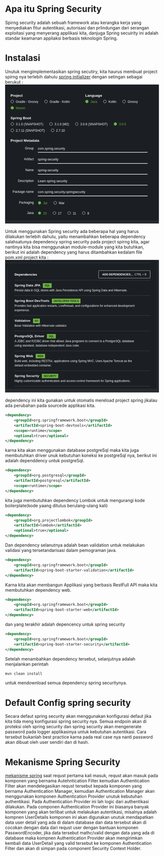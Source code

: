 # Apa itu Spring Security
Spirng security adalah sebuah framework atau kerangka kerja yang menyediakan fitur autentikasi, autorisasi dan prlindungan dari serangan exploitasi yang menyerang applikasi kita, danjuga Spring secuirity ini adalah standar keamanan appliaksi berbasis teknologin Spring.

# Instalasi
Unutuk mengimplementasikan spring secutiry, kita haurus membuat project spirng nya terlebih dahulu [spring initializer](https://start.spring.io/) dengan setingan sebagai berukut :
![initialize](https://github.com/alliano/spring-security-V6.2/blob/master/src/main/resources/imgs/inisialize.jpg)

Untuk menggunakan Spring security ada beberapa hal yang harus dilakukan terlebih dahulu, yaitu menambahkan beberapa dependency salahsatunya dependency spring security pada project spirng kita, agar nantinya kita bisa menggunakan module-module yang kita butuhkan, berikut ini adalah dependency yang harus ditambahkan kedalam file pom.xml project kita :
![dependencies](https://github.com/alliano/spring-security-V6.2/blob/master/src/main/resources/imgs/dependencies.jpg)

dependency ini kita gunakan untuk otomatis mereload project spring jikalau ada perubahan pada sourcede applikasi kita.
``` xml
<dependency>
	<groupId>org.springframework.boot</groupId>
	<artifactId>spring-boot-devtools</artifactId>
	<scope>runtime</scope>
	<optional>true</optional>
</dependency>
```
karna kita akan menggunakan database postgreSql maka kita juga membutuhkan driver unuk kebutuhan koneksi ke postgreSql nya, berikut ini adalah dependdency untuk postgreSql.
``` xml
<dependency>
	<groupId>org.postgresql</groupId>
	<artifactId>postgresql</artifactId>
	<scope>runtime</scope>
</dependency>
```
kita juga membutuhkan dependency Lombok untuk mengurangi kode boilerplate(kode yaang ditulus berulang-ulang kali)
``` xml
<dependency>
	<groupId>org.projectlombok</groupId>
	<artifactId>lombok</artifactId>
	<optional>true</optional>
</dependency>
```
Dan dependency selanutnya adalah bean validation untuk melakukan validasi yang tersetandarisasi dalam pemograman java.
``` xml
<dependency>
	<groupId>org.springframework.boot</groupId>
	<artifactId>spring-boot-starter-validation</artifactId>
</dependency>
```
Karna kita akan membangun Applikasi yang berbasis RestFull API maka kita membutuhkan dependency web.
``` xml
<dependency>
	<groupId>org.springframework.boot</groupId>
	<artifactId>spring-boot-starter-web</artifactId>
</dependency>
```
dan yang terakhir adalah depencency untuk spring security 
``` xml
<dependency>
	<groupId>org.springframework.boot</groupId>
	<artifactId>spring-boot-starter-security</artifactId>
</dependency>
```
Setelah menambahkan dependency tersebut, selanjutnya adalah menjalankan perintah
``` bash
mvn clean install
```
untuk mendownload semua dependency spring securitynya.

# Default Config spring security
Secara defaut spring security akan menggunakan konfigurasi defaut jika kita tida meng konfigurasi spring security nya. Semua endpoin akan di proteksi oleh spring security dan spring security akan mengenerate password pada logger applikasinya untuk kebutuhan autentikasi.
Cara tersebut bukanlah best practice karna pada real case nya nanti password akan dibuat oleh user sendiri dan di hash.

# Mekanisme Spring Security
[mekanisme spring](https//img)
saat requst pertama kali masuk, requst akan masuk pada komponen yang bernama Autehntication Filter kemudian Authentication Filter akan mendelegasikan requst tersebut kepada komponen yang bernama Authentication Manager, kemudian Authentication Manager akan menggunakan komponen Authentication Provider unutuk kebutuhan authentikasi. Pada Authentication Provider ini lah logic dari authentikasi dilakukan. Pada componen Authentication Provider ini biasanya banyak komponen yang akan terlibat untuk melakukan autentikasi, misalnya adalah kompnen UserDetails komponen ini akan digunakan unutuk mendapatkan data user detail yang ada di dalam database dan data tersebut akan di cocokan  dengan data dari requst user dengan bantuan komponen PasswordEncoder, jika data tersebut mathc/valid dengan data yang ada di database maka kompnen Authentication Provider akan mengirimkan kembali data UserDetail yang valid tersebut ke komponen Authentication Filter dan akan di simpan pada component Security Context Holder.
